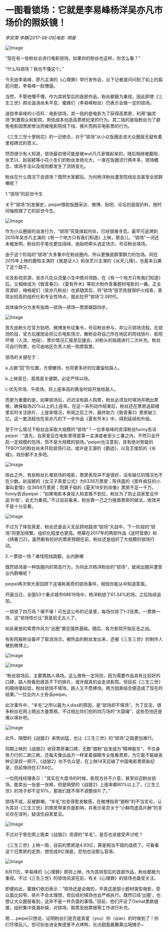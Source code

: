 # 一图看锁场：它就是李易峰杨洋吴亦凡市场价的照妖镜！

*李奕霈 李静|2017-08-09|电影 
                                                明星*

![Image](http://p1.pstatp.com/large/31f7000384e378ad64f0)

“现在有一些粉丝会进行电影锁场，如果你的粉丝也这样，你怎么看？”

“什么叫锁场？我也不懂这个。”

今天由李易峰、廖凡主演的《心理罪》举行发布会，台下记者提问问到了如上的尴尬问题，李易峰一脸懵逼。

当然，不管他懵不懵，作为其转型后的首部作品，粉丝都极为重视，因此即使《三生三世》舆论漩涡尚未平息，蜜蜂们（李易峰粉丝）仍表示会做一定的锁场。

送给李易峰的小百科：电影锁场，其一指的是电影为了获得高票房，利用“幽灵场”刺激观众和影院，用低成本创造高票房纪录的行为。其二指的是指粉丝为了避免电影因票房惨淡而被电影院线下线、换片而购买电影票的行为。

《三生三世十里桃花》的一记绝杀，对于“锁场”从小众饭圈走进大众圈层无疑有着里程碑式的意义。

然而很少有人知道，锁场最初很可能是被wuli凡凡家做起来的，随后相继被鹿晗、张艺兴、赵丽颖等小花小生们的粉丝发扬光大，一直在饭圈流行两年多，锁场概念、填场手法以及规则都发生了流转变化。

粉丝在什么情况下会锁场？既然大家都玩，为何杨洋粉丝遭至院线反击甚至全民群嘲呢？

1.“锁场”的前世今生

关于“锁场”的发展史，peipei借助饭圈采访、微博、贴吧、论坛的层层扒料，按时间轴梳理了它的前世今生。

![Image](http://p1.pstatp.com/large/32110002bb53eb48847d)

作为小众圈层的自发行为，“锁场”究竟缘起何处，已经很难寻觅。最早可追溯到2015年吴亦凡主演的《有一个地方只有我们知道》上映，那会儿，“锁场”一词还未被发明，粉丝的手笔也更加阔绰，由贴吧牵头选定场次，号召粉丝填场。

由于这个阶段的“锁场”大多集中在粉丝圈内，所以更像是群策群力的包场。同在2015年上映的鹿晗主演的《我是证人》和张艺兴主演的《从天儿降》，也基本沿袭了这个路子。

论及影视资源，吴亦凡在众流量小生中绝对领跑，在《有一个地方只有我们知道》后，又相继成为《致青春2》、《夏有乔木》等较大制作青春题材电影的一番。正主资源好，梅格妮们（吴亦凡粉丝）也紧随其后，将“锁场”技艺练就得炉火纯青，表现出较高的组织化和专业性特点，就此拉开“锁场”2.0时代。

具体操作分为发布指南—锁场—填场—票房跟踪四步。

![Image](http://p3.pstatp.com/large/31fe000375e5733e09fd)

首先由粉头在官方贴吧、微博发布征集令，号召粉丝参与，并公示锁场流程。在锁场阶段，官方后援团会将公示电影场次，散粉会将自己所在地区的院线排片、影院环境（人流、地段）、票价情况汇报至后援会，对粉头的指南进行二次补充。粉丝可自行购票，也可由地区负责人统一购票取票。

锁场的关键在于：

a.占据“回”形位置，方便撤场，也将更多好的位置留给路人。

b.上映首日、首周是关键期，必定严阵以待。

c.优先早场、午夜场，将上座率高的黄金时段开放给路人。

而更为重要的是，如果锁场后，迟迟没有路人购票，粉丝必须及时填场并晒出票根，确保每场20%以上的上座率。在这一系列动作结束后，粉丝还在票房追踪楼里实时关注排片、上座率情况，布局之后工作，最终助力《致青春2》票房破三亿。这一套流程也在吴亦凡的下一步作品《夏有乔木》中，得到延续和升级。

至于什么情况下粉丝会采取大规模的“锁场”？一位李易峰的资深粉丝funny告诉peipei：“首先，自家爱豆在电影里得是第一主演或者至少三番之内，不然只会开启一定规模的包场，而不是大规模的锁场。”peipei也注意到，具有绝对势能的TFBOYS的粉丝尚未开启锁场行动，或许是王源的《爵迹》，以及王俊凯的《长城》，戏份都不太多吧。

![Image](http://p9.pstatp.com/large/31fe000375e673842958)

除此之外，有些粉丝扎堆锁场的电影，票房表现并不是很好，没有破亿的情况也不在少数。赵丽颖的《女汉子真爱公式》为6338万票房；陈伟霆的《那件疯狂的小事叫爱情》仅3659万票房；而黄子韬的《夏天19岁的肖像》票房不足一千万。funny告诉peipei：“如果电影本身投入和宣推不到位，粉丝为了防止自家爱豆作品‘扑街’，会尤为重视。”不过目前看来，粉丝靠一己之力挽救票房的做法，收效并不是十分显著。

![Image](http://p3.pstatp.com/large/31fe000375e76a2a04b5)

不过为了体现真爱，粉丝还是会义无反顾地跳进“锁场”大战中，下一阶段的“锁场”将更加频繁，组织化程度也更高。杨幂在2017年的两部作品《逆时营救》和《绣春刀2》，虽然都有较好的票房预期在前，粉丝还是组织了大规模的锁场行动。

2.一票锁一场？难怪院线跳脚，业内群嘲

既然锁场是一种饭圈内的常态行为，为何此次杨洋粉丝的“锁场”，就闹出圈并遭至业内群嘲呢？

peipei再次带大家回顾下这堪称离奇的锁场事件，相信你能从中知道答案。

开画当日，全国53个重点城市68619场中，杨洋粉锁了61.34%的场，之后陆续追加。

一锁锁了四万场？壕不壕！可在这公布的记录里，每场仅锁了1-2张票。一票换一场，这“锁场性价比”真是前无古人了。

如此豪放的索票作风为“出圈”奠定强势基础。随后，各方影院开始反击之战。

有影院报称设备坏了取消场次，被热血的粉丝发出来，还被《三生三世》的制作人裱到微博上。

![Image](http://p1.pstatp.com/large/32060002ba8c86915082)

![Image](http://p3.pstatp.com/large/32110002bb5083ab7975)

“粉丝锁场后，主要靠路人填场。这么做有一定风险，因为需要作品具有比较好的口碑，路人粉看到居高不下的排片，或许就真的会走进影院。但目前《三生三世》的期待值较低，粉丝锁场不填场，路人又不愿捧场，两方因素结合便造成了现在的结果。”一位业内人士告诉peipei。

此次事件中，“羊毛”之所以最为人diss的原因，是“锁场却不填场”。为了反击，很多粉丝在网上晒出大量票根，不过相比你们挖的四万场的“大窟窿”，这些恐怕还是难以填补吧。

![Image](http://p9.pstatp.com/large/32110002bb517b7472f8)

此外，隔壁的《战狼2》来势凶猛，也让《三生三世》的“锁场”之路更加难行。

同期上映的《战狼2》收获票房兼口碑，无数“狼粉”自发成为“精神股东”，不仅身体力行的二刷三刷，还每天像出品方一样拿着猫眼专业版看票房，为它能不能破各种记录捏一把汗。《战狼2》也不负众望，在上映14天后破了中国电影票房新纪录，目前保持在37.84亿。

一位院线经理表示：“其实在大盘冷的时候，影院方并不介意，甚至欢迎粉丝锁场，能卖出一张是一张嘛，但是隔壁的《战狼2》上座率都80%以上了，《三生三世》的场子却不足10%，那我们就不得不调整排片了。”

锁场不成，反被群嘲，“羊毛”也变得愈发敏感。在微博指责“狼粉”的不当言论，认为其对《三生三世》的票房带来负面影响，并表示吴京关于“小鲜肉虚高片酬”的言论存在误判，疑误伤自家爱豆。

![Image](http://p3.pstatp.com/large/32060002ba8ee8b2fce9)

不过对于曾在网上贩卖《战狼2》资源的“羊毛”，是否也该接受声讨呢？

《三生三世》上映一周，目前的票房是4.93亿，算是相当不错的成绩了。可看看这个日票房的走势，想完成8亿保底，恐怕也没那么容易。

![Image](http://p1.pstatp.com/large/31fe000375ea010aec1f)

8月11日，李易峰的《心理罪》即将上映，作为其转型后的首部作品，粉丝都极为重视。不过《三生三世》的锁场风波在前，有关《心理罪》的锁场也备受关注。

即便如此，蜜蜂们依旧表示：“锁场还是会做的，毕竟这是部小题材类型电影，受众面比较窄，排片不会太理想，但后续的填场也会严格执行。既然已经‘出圈’，也想让大众圈层看到，这并不是一件负面的事情。”目前，他们开设了Owhat票款链接，组织集中查漏补缺，对锁场、取票及拍票根等工作进行补充。

嗯.....peipei只想说，证明粉丝们是否是真爱（you）你（qian）的时候到了！你们尽情玩儿，但可别坐进全聚德里不点烤鸭，光点甜面酱蘸黄瓜哦摊手~

